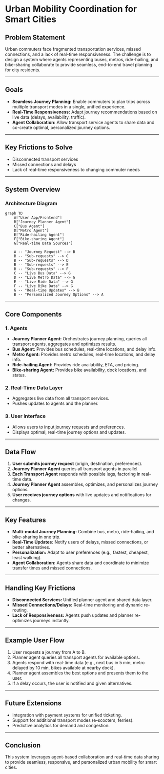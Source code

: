 # Urban Mobility Coordination for Smart Cities

## Problem Statement

Urban commuters face fragmented transportation services, missed connections, and a lack of real-time responsiveness. The challenge is to design a system where agents representing buses, metros, ride-hailing, and bike-sharing collaborate to provide seamless, end-to-end travel planning for city residents.

---

## Goals

-   **Seamless Journey Planning:** Enable commuters to plan trips across multiple transport modes in a single, unified experience.
-   **Real-Time Responsiveness:** Adapt journey recommendations based on live data (delays, availability, traffic).
-   **Agent Collaboration:** Allow transport service agents to share data and co-create optimal, personalized journey options.

---

## Key Frictions to Solve

-   Disconnected transport services
-   Missed connections and delays
-   Lack of real-time responsiveness to changing commuter needs

---

## System Overview

### Architecture Diagram

```mermaid
graph TD
    A["User App/Frontend"]
    B["Journey Planner Agent"]
    C["Bus Agent"]
    D["Metro Agent"]
    E["Ride-hailing Agent"]
    F["Bike-sharing Agent"]
    G["Real-time Data Sources"]

    A -- "Journey Request" --> B
    B -- "Sub-requests" --> C
    B -- "Sub-requests" --> D
    B -- "Sub-requests" --> E
    B -- "Sub-requests" --> F
    C -- "Live Bus Data" --> G
    D -- "Live Metro Data" --> G
    E -- "Live Ride Data" --> G
    F -- "Live Bike Data" --> G
    G -- "Real-time Updates" --> B
    B -- "Personalized Journey Options" --> A
```

---

## Core Components

### 1. Agents

-   **Journey Planner Agent:** Orchestrates journey planning, queries all transport agents, aggregates and optimizes results.
-   **Bus Agent:** Provides bus schedules, real-time locations, and delay info.
-   **Metro Agent:** Provides metro schedules, real-time locations, and delay info.
-   **Ride-hailing Agent:** Provides ride availability, ETA, and pricing.
-   **Bike-sharing Agent:** Provides bike availability, dock locations, and status.

### 2. Real-Time Data Layer

-   Aggregates live data from all transport services.
-   Pushes updates to agents and the planner.

### 3. User Interface

-   Allows users to input journey requests and preferences.
-   Displays optimal, real-time journey options and updates.

---

## Data Flow

1. **User submits journey request** (origin, destination, preferences).
2. **Journey Planner Agent** queries all transport agents in parallel.
3. **Each Transport Agent** responds with possible legs, factoring in real-time data.
4. **Journey Planner Agent** assembles, optimizes, and personalizes journey options.
5. **User receives journey options** with live updates and notifications for changes.

---

## Key Features

-   **Multi-modal Journey Planning:** Combine bus, metro, ride-hailing, and bike-sharing in one trip.
-   **Real-Time Updates:** Notify users of delays, missed connections, or better alternatives.
-   **Personalization:** Adapt to user preferences (e.g., fastest, cheapest, least walking).
-   **Agent Collaboration:** Agents share data and coordinate to minimize transfer times and missed connections.

---

## Handling Key Frictions

-   **Disconnected Services:** Unified planner agent and shared data layer.
-   **Missed Connections/Delays:** Real-time monitoring and dynamic re-routing.
-   **Lack of Responsiveness:** Agents push updates and planner re-optimizes journeys instantly.

---

## Example User Flow

1. User requests a journey from A to B.
2. Planner agent queries all transport agents for available options.
3. Agents respond with real-time data (e.g., next bus in 5 min, metro delayed by 10 min, bikes available at nearby dock).
4. Planner agent assembles the best options and presents them to the user.
5. If a delay occurs, the user is notified and given alternatives.

---

## Future Extensions

-   Integration with payment systems for unified ticketing.
-   Support for additional transport modes (e-scooters, ferries).
-   Predictive analytics for demand and congestion.

---

## Conclusion

This system leverages agent-based collaboration and real-time data sharing to provide seamless, responsive, and personalized urban mobility for smart cities.
